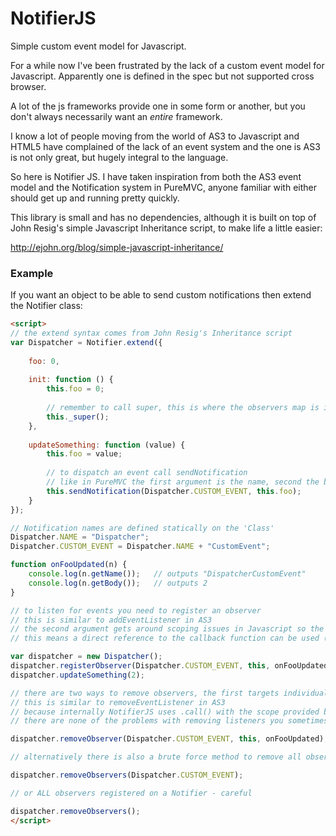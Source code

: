 NotifierJS
==========

Simple custom event model for Javascript.

For a while now I've been frustrated by the lack of a custom event model for Javascript.
Apparently one is defined in the spec but not supported cross browser.

A lot of the js frameworks provide one in some form or another, but you don't always
necessarily want an *entire* framework.

I know a lot of people moving from the world of AS3 to Javascript and HTML5 have
complained of the lack of an event system and the one is AS3 is not only great,
but hugely integral to the language.

So here is Notifier JS. I have taken inspiration from both the AS3 event model
and the Notification system in PureMVC, anyone familiar with either should get up
and running pretty quickly.

This library is small and has no dependencies, although it is built on top of John Resig's
simple Javascript Inheritance script, to make life a little easier:

http://ejohn.org/blog/simple-javascript-inheritance/

### Example ###

If you want an object to be able to send custom notifications then extend the
Notifier class:

```html
<script>
// the extend syntax comes from John Resig's Inheritance script
var Dispatcher = Notifier.extend({
	
	foo: 0,
	
	init: function () {
		this.foo = 0;
		
		// remember to call super, this is where the observers map is initialized
		this._super();
	},
	
	updateSomething: function (value) {
		this.foo = value;
		
		// to dispatch an event call sendNotification
		// like in PureMVC the first argument is the name, second the body of the notification (optional), third type (optional)
		this.sendNotification(Dispatcher.CUSTOM_EVENT, this.foo);
	}
});

// Notification names are defined statically on the 'Class'
Dispatcher.NAME = "Dispatcher";
Dispatcher.CUSTOM_EVENT = Dispatcher.NAME + "CustomEvent";

function onFooUpdated(n) {
	console.log(n.getName());	// outputs "DispatcherCustomEvent"
	console.log(n.getBody());	// outputs 2
}

// to listen for events you need to register an observer
// this is similar to addEventListener in AS3
// the second argument gets around scoping issues in Javascript so the callback function is run on the correct object
// this means a direct reference to the callback function can be used (even with inner functions), not a call wrapped in an anonymous function

var dispatcher = new Dispatcher();
dispatcher.registerObserver(Dispatcher.CUSTOM_EVENT, this, onFooUpdated);
dispatcher.updateSomething(2);

// there are two ways to remove observers, the first targets individual observers and corresponds to registerObserver
// this is similar to removeEventListener in AS3
// because internally NotifierJS uses .call() with the scope provided by the second argument to registerObserver
// there are none of the problems with removing listeners you sometimes get when anonymous functions are used to wrap callbacks

dispatcher.removeObserver(Dispatcher.CUSTOM_EVENT, this, onFooUpdated);

// alternatively there is also a brute force method to remove all observers against a named event

dispatcher.removeObservers(Dispatcher.CUSTOM_EVENT);

// or ALL observers registered on a Notifier - careful

dispatcher.removeObservers();
</script>
```